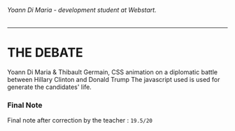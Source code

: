 ###### Yoann Di Maria - development student at Webstart.
---
# THE DEBATE
Yoann Di Maria & Thibault Germain,
CSS animation on a diplomatic battle between Hillary Clinton and Donald Trump
The javascript used is used for generate the candidates' life.

### Final Note
Final note after correction by the teacher : `19.5/20`
